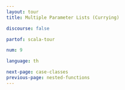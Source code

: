 ```yaml
---
layout: tour
title: Multiple Parameter Lists (Currying)

discourse: false

partof: scala-tour

num: 9

language: th

next-page: case-classes
previous-page: nested-functions
---
```

